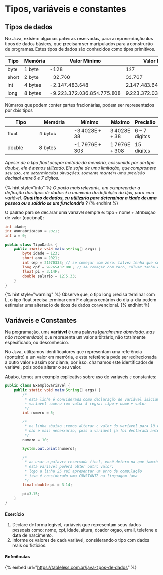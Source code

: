 # Tipos, variáveis e constantes

## Tipos de dados

No Java, existem algumas palavras reservadas, para a representação dos tipos de dados básicos, que precisam ser manipulados para a construção de programas. Estes tipos de dados são conhecidos como tipos primitivos.



<table><thead><tr><th width="150">Tipo</th><th width="150">Memória</th><th width="154.71428571428567">Valor Mínimo</th><th>Valor Máximo</th></tr></thead><tbody><tr><td>byte</td><td>1 byte</td><td>-128</td><td>127</td></tr><tr><td>short</td><td>2 byte</td><td>-32.768</td><td>32.767</td></tr><tr><td>int</td><td>4 bytes</td><td>-2.147.483.648</td><td>2.147.483.647</td></tr><tr><td>long</td><td>8 bytes</td><td>-9.223.372.036.854.775.808</td><td>9.223.372.036.854.775.807</td></tr></tbody></table>

Números que podem conter partes fracionárias, podem ser representados por dois tipos:



<table><thead><tr><th width="150">Tipo</th><th width="150">Memória</th><th width="150">Mínimo</th><th>Máximo</th><th>Precisão</th></tr></thead><tbody><tr><td>float</td><td>4 bytes</td><td>-3,4028E + 38</td><td>3,4028E + 38</td><td>6 – 7 dígitos</td></tr><tr><td>double</td><td>8 bytes</td><td>-1,7976E + 308</td><td>1,7976E + 308</td><td>15 dígitos</td></tr></tbody></table>

_Apesar de o tipo float ocupar metade da memória, consumida por um tipo double, ele é menos utilizado. Ele sofre de uma limitação, que compromete seu uso, em determinadas situações: somente mantém uma precisão decimal entre 6 e 7 dígitos._

{% hint style="info" %}
_O ponto mais relevante, em compreender a definição dos tipos de dados é o momento da definição do tipo, para uma variável. **Qual tipo de dados, eu utilizaria para determinar a idade de uma pessoa ou o salário de um funcionário ?**_
{% endhint %}

O padrão para se declarar uma variável sempre é: tipo + nome + atribuição de valor (opcional):

```java
int idade;
int anoFabricacao = 2021;
int x = 0;
```

```java
public class TipoDados {
	public static void main(String[] args) {
		byte idade = 123;
		short ano = 2021;
		int cep = 21070333; // se começar com zero, talvez tenha que ser outro tipo
		long cpf = 98765432109L; // se começar com zero, talvez tenha que ser outro tipo
		float pi = 3.14F;
		double salario = 1275.33;
	}
}
```

{% hint style="warning" %}
Observe que, o tipo long precisa terminar com L, o tipo float precisa terminar com F e alguns cenários do dia-a-dia podem estimular uma alteração de tipos de dados convencional.
{% endhint %}

## Variáveis e Constantes

Na programação, uma **variável** é uma palavra (_geralmente abreviada, mas não recomendado_) que representa um valor arbitrário, não totalmente especificado, ou desconhecido.

No Java, utilizamos identificadores que representam uma referência (ponteiro) a um valor em memória, e esta referência pode ser redirecionada a outro valor e assim por diante, por isso,  chamamos este identificador de variável, pois pode alterar o seu valor.

Abaixo, temos um exemplo explicativo sobre uso de variáveis e constantes:

```java
public class ExemploVariavel {
	public static void main(String[] args) {
		/*
		 * esta linha é considerada como declaração de variável iniciamos a existência
		 * variavel numero com valor 5 regra: tipo + nome + valor
		 */
		int numero = 5;

		/*
		 * na linha abaixo iremos alterar o valor do varíavel para 10 observe que o tipo
		 * não é mais necessário, pois a variável já foi declarada anteriormente
		 */
		numero = 10;

		System.out.print(numero);
		
		/*
		 * ao usar a palavra reservada final, você determina que jamais
		 * esta variavel poderá obter outro valor;
		 * logo a linha 25 vai apresentar um erro de compilação
		 * isso é considerado uma CONSTANTE na linguagem Java
		 */
		final double pi = 3.14;
		
		pi=3.15;
	}
}
```

#### Exercício

1. Declare de forma legível, variáveis que representam seus dados pessoais como: nome, cpf, idade, altura, doador orgao, email, telefone e data de nascimento.
2. Informe os valores de cada variável, considerando o tipo com dados reais ou fictícios.



#### Referências

{% embed url="https://tableless.com.br/java-tipos-de-dados" %}
